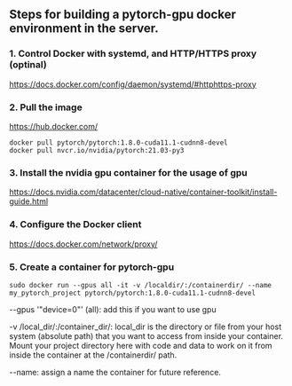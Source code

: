 ## Steps for building a pytorch-gpu docker environment in the server. 

### 1. Control Docker with systemd, and HTTP/HTTPS proxy (optinal)
https://docs.docker.com/config/daemon/systemd/#httphttps-proxy

### 2. Pull the image 
https://hub.docker.com/ 
```
docker pull pytorch/pytorch:1.8.0-cuda11.1-cudnn8-devel
docker pull nvcr.io/nvidia/pytorch:21.03-py3
```

### 3. Install the nvidia gpu container for the usage of gpu
https://docs.nvidia.com/datacenter/cloud-native/container-toolkit/install-guide.html

### 4. Configure the Docker client
https://docs.docker.com/network/proxy/

### 5. Create a container for pytorch-gpu
```
sudo docker run --gpus all -it -v /localdir/:/containerdir/ --name my_pytorch_project pytorch/pytorch:1.8.0-cuda11.1-cudnn8-devel 
```
--gpus '"device=0"' (all): add this if you want to use gpu 


-v /local_dir/:/container_dir/: local_dir is the directory or file from your host system (absolute path) that you want to access from inside your container. Mount your project directory here with code and data to work on it from inside the container at the /containerdir/ path. 


--name: assign a name the container for future reference.


